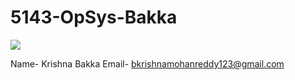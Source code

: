 # 5143-OpSys-Bakka

![](https://avatars1.githubusercontent.com/u/8906149?v=3&u=1d4ffcb8606c1ca32b23d794f836a9d9160bb8a8&s=140)

Name- Krishna Bakka
Email- bkrishnamohanreddy123@gmail.com
